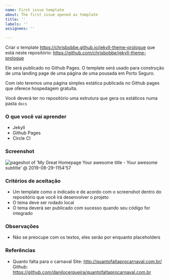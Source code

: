 ```yaml
---
name: First issue template
about: The first issue opened as template
title: ''
labels: ''
assignees: ''

---
```


Criar o template https://chrisbobbe.github.io/jekyll-theme-prologue que está neste repositório: https://github.com/chrisbobbe/jekyll-theme-prologue

Ele será publicado no Github Pages. O template será usado para construção de uma landing page de uma página de uma pousada em Porto Seguro.

Com isto teremos uma página simples estática publicada no Github pages que oferece hospedagem gratuita.

Você deverá ter no repositório uma estrutura que gera os estáticos numa pasta `docs`

### O que você vai aprender
- Jekyll
- Github Pages
- Circle CI

### Screenshot

![pageshot of 'My Great Homepage Your awesome title - Your awesome subtitle' @ 2019-08-29-1154'57](https://user-images.githubusercontent.com/88840/63930616-f7ccc800-ca53-11e9-8636-7ce733d2236e.png)

### Critérios de aceitação
- Um template como o indicado e de acordo com o screenshot dentro do repositório que você irá desenvolver o projeto
- O tema deve ser rodado local
- O tema deverá ser publicado com sucesso quando seu código for integrado

### Observações
- Não se preocupe com os textos, eles serão por enquanto placeholders

### Referências
- Quanto falta para o carnaval
Site: http://quantofaltaprocarnaval.com.br/
Github: https://github.com/danilocerqueira/quantofaltaprocarnaval.com.br
